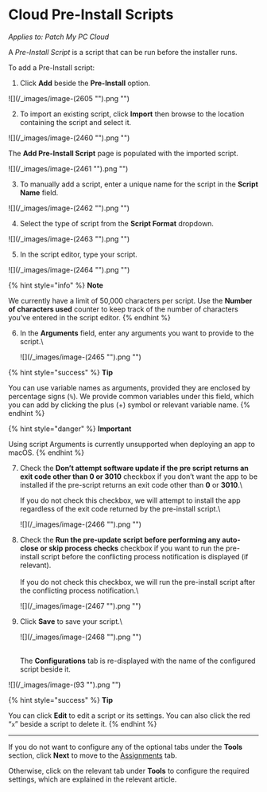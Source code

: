 # Cloud Pre-Install Scripts

_Applies to: Patch My PC Cloud_

A _Pre-Install Script_ is a script that can be run before the installer runs.

To add a Pre-Install script:

1. Click **Add** beside the **Pre-Install** option.

!\[]\(/\_images/image-(2605 "").png "")

2. To import an existing script, click **Import** then browse to the location containing the script and select it.

!\[]\(/\_images/image-(2460 "").png "")

The **Add Pre-Install Script** page is populated with the imported script.

!\[]\(/\_images/image-(2461 "").png "")

3. To manually add a script, enter a unique name for the script in the **Script Name** field.

!\[]\(/\_images/image-(2462 "").png "")

4. Select the type of script from the **Script Format** dropdown.

!\[]\(/\_images/image-(2463 "").png "")

5. In the script editor, type your script.

!\[]\(/\_images/image-(2464 "").png "")

{% hint style="info" %}
**Note**

We currently have a limit of 50,000 characters per script. Use the **Number of characters used** counter to keep track of the number of characters you’ve entered in the script editor.
{% endhint %}

6.  In the **Arguments** field, enter any arguments you want to provide to the script.\\

    !\[]\(/\_images/image-(2465 "").png "")

{% hint style="success" %}
**Tip**

You can use variable names as arguments, provided they are enclosed by percentage signs (`%`). We provide common variables under this field, which you can add by clicking the plus (+) symbol or relevant variable name.
{% endhint %}

{% hint style="danger" %}
**Important**

Using script Arguments is currently unsupported when deploying an app to macOS.
{% endhint %}

7.  Check the **Don’t attempt software update if the pre script returns an exit code other than 0 or 3010** checkbox if you don’t want the app to be installed if the pre-script returns an exit code other than **0** or **3010**.\\

    If you do not check this checkbox, we will attempt to install the app regardless of the exit code returned by the pre-install script.\\

    !\[]\(/\_images/image-(2466 "").png "")
8.  Check the **Run the pre-update script before performing any auto-close or skip process checks** checkbox if you want to run the pre-install script before the conflicting process notification is displayed (if relevant).\
    \
    If you do not check this checkbox, we will run the pre-install script after the conflicting process notification.\\

    !\[]\(/\_images/image-(2467 "").png "")
9.  Click **Save** to save your script.\\

    !\[]\(/\_images/image-(2468 "").png "")

    \
    The **Configurations** tab is re-displayed with the name of the configured script beside it.

!\[]\(/\_images/image-(93 "").png "")

{% hint style="success" %}
**Tip**

You can click **Edit** to edit a script or its settings. You can also click the red “`x`” beside a script to delete it.
{% endhint %}

***

If you do not want to configure any of the optional tabs under the **Tools** section, click **Next** to move to the [Assignments](../../cloud-assignments-deployment-tab.md) tab.

Otherwise, click on the relevant tab under **Tools** to configure the required settings, which are explained in the relevant article.
